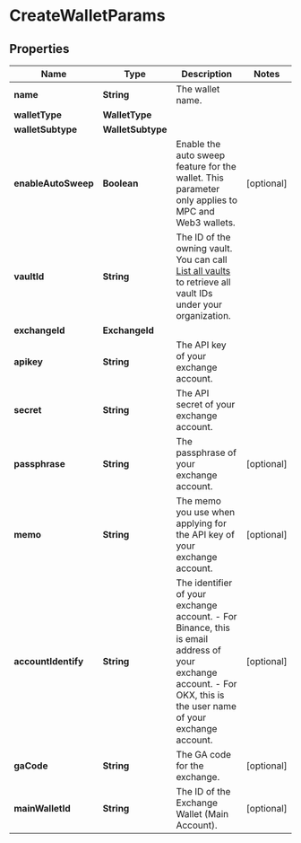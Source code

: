 

# CreateWalletParams


## Properties

| Name | Type | Description | Notes |
|------------ | ------------- | ------------- | -------------|
|**name** | **String** | The wallet name. |  |
|**walletType** | **WalletType** |  |  |
|**walletSubtype** | **WalletSubtype** |  |  |
|**enableAutoSweep** | **Boolean** | Enable the auto sweep feature for the wallet. This parameter only applies to MPC and Web3 wallets. |  [optional] |
|**vaultId** | **String** | The ID of the owning vault. You can call [List all vaults](https://www.cobo.com/developers/v2/api-references/wallets--mpc-wallets/list-all-vaults) to retrieve all vault IDs under your organization. |  |
|**exchangeId** | **ExchangeId** |  |  |
|**apikey** | **String** | The API key of your exchange account. |  |
|**secret** | **String** | The API secret of your exchange account. |  |
|**passphrase** | **String** | The passphrase of your exchange account. |  [optional] |
|**memo** | **String** | The memo you use when applying for the API key of your exchange account. |  [optional] |
|**accountIdentify** | **String** | The identifier of your exchange account. - For Binance, this is email address of your exchange account. - For OKX, this is the user name of your exchange account.  |  [optional] |
|**gaCode** | **String** | The GA code for the exchange. |  [optional] |
|**mainWalletId** | **String** | The ID of the Exchange Wallet (Main Account). |  [optional] |



